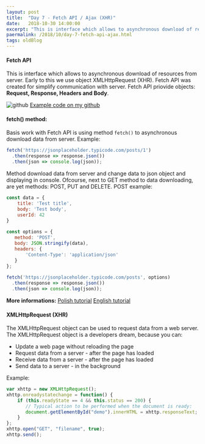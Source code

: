 ```yaml
---
layout: post
title:  "Day 7 - Fetch API / Ajax (XHR)"
date:   2018-10-30 14:00:00
excerpt: "This is interface which allows to asynchronous download of resources from server. Early to this we use object XMLHttpRequest (XHR). Fetch API was created for simplify communication with server. "
paermalink: /2018/10/day-7-fetch-api-ajax.html
tags: oldBlog
--- 
```


#### Fetch API
This is interface which allows to asynchronous download of resources from server. Early to this we use object XMLHttpRequest (XHR). Fetch API was created for simplify communication with server. 
Fetch API priovide objects: **Request, Response, Headers and Body**.

![github](/assets/posts/media/github.png) [Example code on my github](https://github.com/objectprogr/30dayschallenge/tree/day7FetchAPI)

#### fetch() method:
Basis work with Fetch API is using method `fetch()` to asynchronous download data from server.
Example:

```javascript
fetch('https://jsonplaceholder.typicode.com/posts/1')
  .then(response => response.json())
  .then(json => console.log(json));
```

Method download data from server and change data to json object and displaying in console.
Ofcourse, next to GET method to data downloading, are yet methods: POST, PUT and DELETE.
POST example:

```javascript
const data = {
    title: 'Test title',
    body: 'Test body',
    userId: 42
}
 
const options = {
   method: 'POST',
   body: JSON.stringify(data),
   headers: {
       'Content-Type': 'application/json'
   }
};
 
fetch('https://jsonplaceholder.typicode.com/posts', options)
  .then(response => response.json())
  .then(json => console.log(json));
```

**More informations:**
[Polish tutorial](https://devenv.pl/fetch-api/)
[English tutorial](https://scotch.io/tutorials/how-to-use-the-javascript-fetch-api-to-get-data)

#### XMLHttpRequest (XHR)
The XMLHttpRequest object can be used to request data from a web server.
The XMLHttpRequest object is a developers dream, because you can:

- Update a web page without reloading the page
- Request data from a server - after the page has loaded
- Receive data from a server  - after the page has loaded
- Send data to a server - in the background

Example:

```javascript
var xhttp = new XMLHttpRequest();
xhttp.onreadystatechange = function() {
    if (this.readyState == 4 && this.status == 200) {
       // Typical action to be performed when the document is ready:
       document.getElementById("demo").innerHTML = xhttp.responseText;
    }
};
xhttp.open("GET", "filename", true);
xhttp.send();
```
